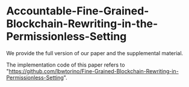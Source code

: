 # Accountable-Fine-Grained-Blockchain-Rewriting-in-the-Permissionless-Setting
We provide the full version of our paper and the supplemental material.

The implementation code of this paper refers to "https://github.com/lbwtorino/Fine-Grained-Blockchain-Rewriting-in-Permissionless-Setting". 
